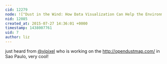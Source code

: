 ```yaml
---
cid: 12279
node: !["Dust in the Wind: How Data Visualization Can Help the Environment" ](../notes/stevie/07-21-2015/dust-in-the-wind-how-data-visualization-can-help-the-environment)
nid: 12085
created_at: 2015-07-27 14:36:01 +0000
timestamp: 1438007761
uid: 7
author: liz
---
```


just heard from [@vjpixel](/profile/vjpixel) who is working on the http://opendustmap.com/ in Sao Paulo, very cool!